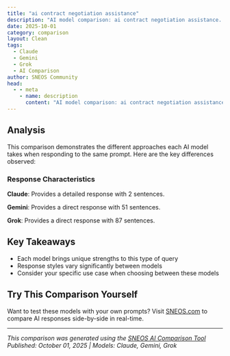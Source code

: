 ```yaml
---
title: "ai contract negotiation assistance"
description: "AI model comparison: ai contract negotiation assistance..."
date: 2025-10-01
category: comparison
layout: Clean
tags:
  - Claude
  - Gemini
  - Grok
  - AI Comparison
author: SNEOS Community
head:
  - - meta
    - name: description
      content: "AI model comparison: ai contract negotiation assistance..."
---
```


<ChatComparison
  title="ai contract negotiation assistance"
  prompt="ai contract negotiation assistance"
  :responses='{"Claude": "I can help you understand AI contract negotiation assistance. Here are the key ways AI is being used in this field:\n\n## **AI Tools for Contract Negotiation**\n\n**Document Analysis:**\n- Review contract terms and identify potential issues\n- Compare against standard templates and best practices\n- Flag unusual or high-risk clauses\n- Extract key terms and deadlines\n\n**Strategic Support:**\n- Suggest negotiation tactics based on contract type\n- Identify leverage points and trade-offs\n- Provide market benchmarking data\n- Generate alternative language options\n\n**Process Efficiency:**\n- Automate routine correspondence\n- Track negotiation rounds and changes\n- Schedule follow-ups and deadlines\n- Maintain negotiation history\n\n## **Popular AI Contract Tools**\n\n- **LawGeex** - Contract review and analysis\n- **Kira Systems** - Due diligence and contract extraction\n- **Icertis** - Contract lifecycle management\n- **DocuSign** - AI-powered agreement insights\n- **ContractPodAi** - End-to-end contract management\n\n## **Benefits \u0026 Limitations**\n\n**Benefits:**\n- Faster review times\n- Reduced human error\n- Consistent analysis\n- Cost savings\n\n**Limitations:**\n- Can\u0027t replace human judgment\n- May miss nuanced context\n- Limited understanding of business strategy\n- Requires human oversight\n\nAre you looking for help with a specific type of contract negotiation, or would you like recommendations for particular AI tools?", "Gemini": "Okay, let\u0027s explore how AI can assist with contract negotiation. To give you the best information, I need a little more context. Tell me about:\n\n**1. What kind of contract are you dealing with?**\n\n* **Examples:**\n * Software as a Service (SaaS) agreement\n * Employment contract\n * Real estate lease\n * Supply chain agreement\n * Service agreement\n * Partnership agreement\n * Merger and Acquisition (M\u0026A) agreement\n * Freelance/Independent Contractor agreement\n\n**2. What is your role in the negotiation?**\n\n* Are you a lawyer representing a client?\n* Are you a business owner negotiating on behalf of your company?\n* Are you an individual negotiating a personal contract?\n\n**3. What are your specific goals or concerns for the negotiation?**\n\n* What are the most important terms to you?\n* What are your \u0022deal breakers\u0022?\n* Are there any specific clauses you\u0027re worried about?\n\n**Once I have this information, I can provide more targeted advice. However, here\u0027s a general overview of how AI can help with contract negotiation:**\n\n**Ways AI Can Assist in Contract Negotiation:**\n\n* **Contract Review and Analysis:**\n\n * **Risk Identification:** AI can scan the contract to identify potentially problematic clauses or missing information, highlighting risks related to liability, compliance, termination, etc. It can compare the contract to industry standards and flag deviations.\n * **Clause Summarization:** AI can summarize complex clauses into plain language, making it easier to understand the implications.\n * **Due Diligence:** AI can help with due diligence by extracting key information from a large volume of contract documents.\n * **Compliance Checks:** AI can ensure the contract complies with relevant laws and regulations.\n * **Automatic Redlining (in some advanced tools):** Suggests changes to specific clauses based on your negotiation position.\n\n* **Negotiation Strategy:**\n\n * **Market Research:** AI can analyze market data to determine fair pricing and standard terms for similar contracts.\n * **Benchmarking:** AI can compare the contract terms to those of similar agreements to identify areas where you might be able to negotiate for better terms.\n * **Predictive Analysis:** Some AI tools can predict the likelihood of success for different negotiation strategies based on historical data. This is more applicable when you have a lot of data to feed the model.\n\n* **Drafting and Generation:**\n\n * **Clause Library:** AI tools often have libraries of pre-approved clauses that can be inserted into the contract.\n * **Template Generation:** AI can generate contract templates based on your specific requirements.\n * **Automated Drafting:** AI can automatically draft certain sections of the contract based on information you provide.\n\n* **Communication and Collaboration:**\n\n * **AI-powered Chatbots:** Can answer basic questions about the contract and guide the negotiation process. These are still evolving and may not replace human interaction for complex issues.\n * **Real-time Translation:** Facilitates negotiation with parties who speak different languages.\n * **Version Control:** AI can track changes to the contract and ensure that everyone is working on the latest version.\n\n**Examples of AI Tools for Contract Negotiation:**\n\n* **Lex Machina:** Legal analytics platform for litigation outcomes and strategy.\n* **Kira Systems (now part of Litera):** Contract review and analysis.\n* **ROSS Intelligence:** Legal research platform.\n* **LawGeex:** AI-powered contract review.\n* **DocuSign Insight (formerly Seal Software):** Contract analytics and discovery.\n* **Ironclad:** Contract lifecycle management.\n* **Conga:** Contract lifecycle management.\n* **Outlaw:** Contract management and collaboration.\n* **Juro:** Contract automation platform.\n\n**Important Considerations:**\n\n* **Accuracy:** AI is not perfect. It\u0027s crucial to review the AI\u0027s output carefully and ensure that it\u0027s accurate and appropriate for your situation.\n* **Legal Advice:** AI should not be used as a substitute for legal advice from a qualified attorney. An attorney can provide personalized guidance based on your specific circumstances.\n* **Data Privacy and Security:** When using AI tools, make sure you understand how your data will be used and protected.\n* **Bias:** AI algorithms can be biased based on the data they are trained on. Be aware of this potential bias and take steps to mitigate it.\n* **Cost:** AI tools can be expensive, so it\u0027s important to weigh the costs and benefits before investing.\n\n**In summary, AI can be a valuable tool for contract negotiation, but it\u0027s important to use it wisely and to consult with an attorney when necessary.**\n\n**To give you more specific advice, please tell me more about the contract you\u0027re dealing with and your goals for the negotiation!**\n", "Grok": "AI contract negotiation assistance refers to the use of artificial intelligence tools and technologies to support individuals or organizations in negotiating contracts more effectively. These AI systems can analyze, draft, review, and provide insights on contracts to streamline the negotiation process, reduce errors, and ensure favorable terms. Below is an overview of how AI can assist with contract negotiation, the benefits, tools available, and best practices for leveraging AI in this context.\n\n---\n\n### **How AI Assists in Contract Negotiation**\n1. **Contract Analysis and Review**:\n - AI tools can quickly scan through contracts to identify key clauses, terms, and potential risks (e.g., unfavorable conditions, ambiguous language, or non-compliance with regulations).\n - They can compare contract terms against industry standards or past agreements to highlight deviations or inconsistencies.\n - AI can flag legal or financial risks, such as hidden liabilities or penalties.\n\n2. **Automated Drafting**:\n - AI-powered platforms can generate contract drafts based on predefined templates, ensuring consistency and adherence to legal standards.\n - They can suggest language for specific clauses based on the context of the negotiation or the industry.\n\n3. **Negotiation Support**:\n - AI can provide real-time suggestions during negotiations by analyzing the other party\u2019s proposals and recommending counteroffers or alternative terms.\n - It can predict outcomes based on historical data or similar contracts, helping negotiators understand the likelihood of acceptance for specific terms.\n - AI chatbots or assistants can simulate negotiation scenarios to prepare users for discussions.\n\n4. **Risk Scoring and Prioritization**:\n - AI can assign risk scores to specific clauses based on their potential impact, helping negotiators focus on high-priority issues.\n - It can provide actionable insights into which terms to push for or concede during negotiations.\n\n5. **Version Control and Collaboration**:\n - AI tools can track changes across multiple contract versions, ensuring clarity on edits and preventing misunderstandings.\n - They enable seamless collaboration among team members by centralizing communication and feedback.\n\n6. **Compliance and Regulatory Checks**:\n - AI can ensure that contracts comply with local, national, or international laws and regulations.\n - It can monitor for clauses that might violate GDPR, antitrust laws, or other compliance requirements.\n\n---\n\n### **Benefits of AI in Contract Negotiation**\n- **Efficiency**: AI reduces the time spent on manual contract review and drafting, allowing negotiators to focus on strategy.\n- **Accuracy**: Minimizes human error by identifying inconsistencies or risks that might be overlooked.\n- **Cost-Effectiveness**: Reduces reliance on expensive legal counsel for routine tasks, saving money for businesses.\n- **Data-Driven Insights**: Provides actionable insights based on historical data and industry benchmarks.\n- **Scalability**: Handles large volumes of contracts simultaneously, ideal for enterprises with frequent negotiations.\n- **Improved Outcomes**: Helps negotiators secure better terms by identifying leverage points and areas of compromise.\n\n---\n\n### **Popular AI Tools for Contract Negotiation**\nSeveral AI-powered platforms and tools are designed to assist with contract negotiation. Here are some widely recognized ones:\n1. **Kira Systems**: Uses machine learning to analyze contracts, extract key terms, and identify risks. It supports due diligence and negotiation preparation.\n2. **DocuSign Insight**: Offers AI-driven contract analytics to identify critical clauses and potential issues during negotiations.\n3. **Ironclad**: A contract lifecycle management (CLM) platform with AI features for drafting, reviewing, and negotiating contracts.\n4. **ContractPodAi**: Provides AI-driven contract management with negotiation support, clause suggestions, and risk analysis.\n5. **LawGeex**: An AI tool that automates contract review and highlights non-standard or risky clauses compared to market standards.\n6. **eBrevia**: Focuses on contract extraction and analysis, often used in M\u0026A negotiations to identify key provisions.\n7. **AI Legal Assistants (e.g., Harvey AI, Casetext)**: Emerging tools that provide broader legal support, including negotiation tips and clause drafting.\n\n---\n\n### **Best Practices for Using AI in Contract Negotiation**\n1. **Integrate with Human Expertise**:\n - AI should complement, not replace, human judgment. Always have legal professionals or experienced negotiators review AI suggestions.\n - Use AI for repetitive tasks (e.g., clause identification) and rely on humans for strategic decision-making.\n\n2. **Train the AI System**:\n - Many AI tools require initial training with your organization\u2019s contracts, templates, and preferences to provide accurate results.\n - Regularly update the system with new data to improve its recommendations.\n\n3. **Ensure Data Security**:\n - Contracts often contain sensitive information. Use AI tools with robust encryption and data protection measures.\n - Verify that the tool complies with privacy laws like GDPR or CCPA if negotiating across borders.\n\n4. **Focus on Customization**:\n - Tailor AI settings to reflect your industry, risk tolerance, and negotiation priorities.\n - Avoid over-reliance on generic templates or suggestions that may not align with your specific needs.\n\n5. **Stay Updated on Legal Standards**:\n - AI tools may not always account for the latest legal or regulatory changes. Cross-check recommendations with current laws.\n - Engage legal counsel for high-stakes or complex negotiations.\n\n6. **Use AI for Preparation**:\n - Leverage AI to analyze past contracts and outcomes to prepare for negotiations.\n - Simulate scenarios to anticipate the other party\u2019s objections or demands.\n\n---\n\n### **Challenges and Limitations**\n- **Contextual Understanding**: AI may struggle with nuanced language, cultural differences, or unspoken negotiation dynamics.\n- **Over-Reliance Risk**: Relying too heavily on AI suggestions can weaken a negotiator\u2019s intuition or strategic thinking.\n- **Data Dependency**: The quality of AI insights depends on the quality and quantity of data it has been trained on.\n- **Ethical Concerns**: Bias in AI algorithms may lead to unfair or suboptimal recommendations if not monitored.\n- **Cost of Implementation**: High-end AI tools can be expensive, especially for small businesses or startups.\n\n---\n\n### **Future of AI in Contract Negotiation**\nAI in contract negotiation is rapidly evolving, with advancements in natural language processing (NLP), machine learning, and predictive analytics driving innovation. Future developments may include:\n- **Real-Time Negotiation Assistants**: AI systems that actively participate in live negotiations via voice or text, offering instant suggestions.\n- **Emotion and Tone Analysis**: AI could analyze the tone of communications or video calls to gauge the other party\u2019s stance or emotions.\n- **Blockchain Integration**: Smart contracts powered by AI and blockchain could automate negotiation and enforcement of terms.\n- **Personalized Negotiation Styles**: AI may adapt to individual negotiator preferences or cultural norms for more tailored advice.\n\n---\n\n### **Conclusion**\nAI contract negotiation assistance is a powerful tool for enhancing efficiency, accuracy, and outcomes in contract discussions. By automating routine tasks and providing data-driven insights, AI allows negotiators to focus on building relationships and crafting win-win agreements. However, it\u2019s critical to balance AI use with human expertise and ensure ethical, secure implementation. If you\u2019re considering adopting AI for contract negotiation, start with a pilot project using a reputable tool and gradually scale as you build confidence in the system.\n\nIf you have a specific use case or need assistance with a particular contract, feel free to provide more details, and I can offer tailored guidance or simulate a mock negotiation scenario!"}' 
  published-date="21:12"
/>

## Analysis

This comparison demonstrates the different approaches each AI model takes when responding to the same prompt. Here are the key differences observed:

### Response Characteristics

**Claude**: Provides a detailed response with 2 sentences. 

**Gemini**: Provides a direct response with 51 sentences. 

**Grok**: Provides a direct response with 87 sentences. 

## Key Takeaways

- Each model brings unique strengths to this type of query
- Response styles vary significantly between models
- Consider your specific use case when choosing between these models

## Try This Comparison Yourself

Want to test these models with your own prompts? Visit [SNEOS.com](https://sneos.com) to compare AI responses side-by-side in real-time.

---

*This comparison was generated using the [SNEOS AI Comparison Tool](https://sneos.com)*
*Published: October 01, 2025 | Models: Claude, Gemini, Grok*

